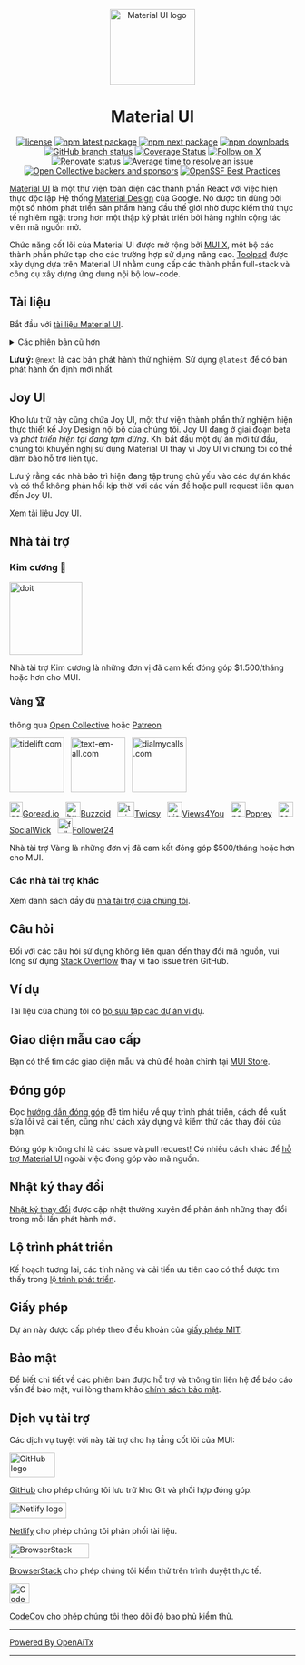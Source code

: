 <!-- #host-reference -->
<!-- markdownlint-disable-next-line -->
<p align="center">
  <a href="https://mui.com/core/" rel="noopener" target="_blank"><img width="150" height="133" src="https://mui.com/static/logo.svg" alt="Material UI logo"></a>
</p>

<h1 align="center">Material UI</h1>

<div align="center">

[![license](https://img.shields.io/badge/license-MIT-blue.svg)](https://github.com/mui/material-ui/blob/HEAD/LICENSE)
[![npm latest package](https://img.shields.io/npm/v/@mui/material/latest.svg)](https://www.npmjs.com/package/@mui/material)
[![npm next package](https://img.shields.io/npm/v/@mui/material/next.svg)](https://www.npmjs.com/package/@mui/material)
[![npm downloads](https://img.shields.io/npm/dm/@mui/material.svg)](https://www.npmjs.com/package/@mui/material)
[![GitHub branch status](https://img.shields.io/github/checks-status/mui/material-ui/HEAD)](https://github.com/mui/material-ui/commits/HEAD/)
[![Coverage Status](https://img.shields.io/codecov/c/github/mui/material-ui.svg)](https://app.codecov.io/gh/mui/material-ui/)
[![Follow on X](https://img.shields.io/twitter/follow/MaterialUI.svg?label=follow+Material+UI)](https://x.com/MaterialUI)
[![Renovate status](https://img.shields.io/badge/renovate-enabled-brightgreen.svg)](https://github.com/mui/material-ui/issues/27062)
[![Average time to resolve an issue](https://isitmaintained.com/badge/resolution/mui/material-ui.svg)](https://isitmaintained.com/project/mui/material-ui 'Average time to resolve an issue')
[![Open Collective backers and sponsors](https://img.shields.io/opencollective/all/mui-org)](https://opencollective.com/mui-org)
[![OpenSSF Best Practices](https://www.bestpractices.dev/projects/1320/badge)](https://www.bestpractices.dev/projects/1320)

</div>

[Material UI](https://mui.com/material-ui/) là một thư viện toàn diện các thành phần React với việc hiện thực độc lập Hệ thống [Material Design](https://m2.material.io/design/introduction/) của Google.
Nó được tin dùng bởi một số nhóm phát triển sản phẩm hàng đầu thế giới nhờ được kiểm thử thực tế nghiêm ngặt trong hơn một thập kỷ phát triển bởi hàng nghìn cộng tác viên mã nguồn mở.

Chức năng cốt lõi của Material UI được mở rộng bởi [MUI X](https://github.com/mui/mui-x), một bộ các thành phần phức tạp cho các trường hợp sử dụng nâng cao.
[Toolpad](https://github.com/mui/toolpad) được xây dựng dựa trên Material UI nhằm cung cấp các thành phần full-stack và công cụ xây dựng ứng dụng nội bộ low-code.

## Tài liệu

Bắt đầu với [tài liệu Material UI](https://mui.com/material-ui/getting-started/).

<details>
  <summary>Các phiên bản cũ hơn</summary>

- **[v5.x](https://v5.mui.com/)** ([Nâng cấp từ v5 lên v6](https://mui.com/material-ui/migration/upgrade-to-v6/))
- **[v4.x](https://v4.mui.com/)** ([Nâng cấp từ v4 lên v5](https://mui.com/material-ui/migration/migration-v4/))
- **[v3.x](https://v3.mui.com/)** ([Nâng cấp từ v3 lên v4](https://mui.com/material-ui/migration/migration-v3/))
- **[v0.x](https://v0.mui.com/)** ([Nâng cấp lên v1](https://mui.com/material-ui/migration/migration-v0x/))

</details>

**Lưu ý:** `@next` là các bản phát hành thử nghiệm.
Sử dụng `@latest` để có bản phát hành ổn định mới nhất.

## Joy UI

Kho lưu trữ này cũng chứa Joy UI, một thư viện thành phần thử nghiệm hiện thực thiết kế Joy Design nội bộ của chúng tôi.
Joy UI đang ở giai đoạn beta và _phát triển hiện tại đang tạm dừng_.
Khi bắt đầu một dự án mới từ đầu, chúng tôi khuyến nghị sử dụng Material UI thay vì Joy UI vì chúng tôi có thể đảm bảo hỗ trợ liên tục.

Lưu ý rằng các nhà bảo trì hiện đang tập trung chủ yếu vào các dự án khác và có thể không phản hồi kịp thời với các vấn đề hoặc pull request liên quan đến Joy UI.

Xem [tài liệu Joy UI](https://mui.com/joy-ui/getting-started/).

## Nhà tài trợ

### Kim cương 💎

<p>
  <a href="https://www.doit.com/?utm_source=mui.com&utm_medium=referral&utm_content=readme" rel="noopener sponsored" target="_blank"><img height="128" width="128" src="https://mui.com/static/sponsors/doit-square.svg" alt="doit" title="Management Platform for Google Cloud and AWS" loading="lazy" /></a>
</p>

Nhà tài trợ Kim cương là những đơn vị đã cam kết đóng góp \$1.500/tháng hoặc hơn cho MUI.

### Vàng 🏆

thông qua [Open Collective](https://opencollective.com/mui-org) hoặc [Patreon](https://www.patreon.com/oliviertassinari)

<p>
  <a href="https://tidelift.com/?utm_source=npm-material-ui&utm_medium=referral&utm_campaign=homepage" rel="noopener sponsored" target="_blank"><img height="96" width="96" src="https://avatars.githubusercontent.com/u/30204434?s=288" alt="tidelift.com" title="Tidelift: Enterprise-ready open-source software." loading="lazy" /></a>
  &nbsp;
  <a href="https://www.text-em-all.com/?utm_source=mui.com&utm_medium=referral&utm_content=readme" rel="noopener sponsored" target="_blank"><img src="https://avatars.githubusercontent.com/u/1262264?s=288" alt="text-em-all.com" title="Text-em-all: Mass text messaging and automated calling." height="96" width="96" loading="lazy"></a>
  &nbsp;
  <a href="https://www.dialmycalls.com/?utm_source=mui.com&utm_medium=referral&utm_content=readme" rel="noopener sponsored" target="_blank"><img height="96" width="96" src="https://images.opencollective.com/dialmycalls/f5ae9ab/avatar/288.png" alt="dialmycalls.com" title="DialMyCalls: Send text messages, calls, and emails." loading="lazy" /></a>
  &nbsp;
</p>

<p>
  <a href="https://goread.io/?utm_source=mui.com&utm_medium=referral&utm_content=readme" rel="noopener sponsored" target="_blank"><img height="26" width="23" src="https://images.opencollective.com/goread_io/eb6337d/logo/78.png" alt="goread.io" title="Goread.io: Instagram followers, likes, views, and comments." loading="lazy" />Goread.io</a>
  &nbsp;
  <a href="https://buzzoid.com/?utm_source=mui.com&utm_medium=referral&utm_content=readme" rel="noopener sponsored" target="_blank"><img height="26" width="26" src="https://images.opencollective.com/buzzoidz/d23d9bb/logo/78.png" alt="buzzoid.com" title="Buzzoid: Instant delivery Instagram followers." loading="lazy" />Buzzoid</a>
  &nbsp;
  <a href="https://twicsy.com/?utm_source=mui.com&utm_medium=referral&utm_content=readme" rel="noopener sponsored" target="_blank"><img height="26" width="30" src="https://images.opencollective.com/twicsy/7af290f/logo/78.png" alt="twicsy.com" title="Twicsy: Instant delivery Instagram followers." loading="lazy" />Twicsy</a>
  &nbsp;
  <a href="https://views4you.com/?utm_source=mui.com&utm_medium=referral&utm_content=readme" rel="noopener sponsored" target="_blank"><img height="26" width="26" src="https://images.opencollective.com/buy-instagram-followers-v4y/6364714/logo/78.png" alt="views4you.com" title="Views4you: Social media growth services." loading="lazy" />Views4You</a>
  &nbsp;
  <a href="https://poprey.com/?utm_source=mui.com&utm_medium=referral&utm_content=readme" rel="noopener sponsored" target="_blank"><img height="26" width="26" src="https://images.opencollective.com/instagram-likes/2a72a03/logo/78.png" alt="poprey.com" title="Poprey: Buy Instagram likes with crypto." loading="lazy" />Poprey</a>
  &nbsp;
  <a href="https://www.socialwick.com/instagram/followers/?utm_source=mui.com&utm_medium=referral&utm_content=readme" rel="noopener sponsored" target="_blank"><img height="26" width="26" src="https://images.opencollective.com/instagram-followers-socialwick/ac6033a/logo/256.png" alt="socialwick.com/instagram/followers" title="SocialWick: Buy Instagram followers." loading="lazy" />SocialWick</a>
  &nbsp;
 <a href="https://www.follower24.de/?utm_source=mui.com&utm_medium=referral&utm_content=readme" rel="noopener sponsored" target="_blank"><img height="26" width="26" src="https://mui.com/static/sponsors/follower24-square.svg" alt="follower24.de" title="Follower24: Social media success." loading="lazy" />Follower24</a>
  &nbsp;
</p>

Nhà tài trợ Vàng là những đơn vị đã cam kết đóng góp \$500/tháng hoặc hơn cho MUI.

### Các nhà tài trợ khác

Xem danh sách đầy đủ [nhà tài trợ của chúng tôi](https://mui.com/material-ui/discover-more/backers/).

## Câu hỏi

Đối với các câu hỏi sử dụng không liên quan đến thay đổi mã nguồn, vui lòng sử dụng [Stack Overflow](https://stackoverflow.com/questions/) thay vì tạo issue trên GitHub.

## Ví dụ

<!-- #target-branch-reference -->

Tài liệu của chúng tôi có [bộ sưu tập các dự án ví dụ](https://github.com/mui/material-ui/tree/master/examples).

## Giao diện mẫu cao cấp

Bạn có thể tìm các giao diện mẫu và chủ đề hoàn chỉnh tại [MUI Store](https://mui.com/store/?utm_source=docs&utm_medium=referral&utm_campaign=readme-store).

## Đóng góp

Đọc [hướng dẫn đóng góp](/CONTRIBUTING.md) để tìm hiểu về quy trình phát triển, cách đề xuất sửa lỗi và cải tiến, cũng như cách xây dựng và kiểm thử các thay đổi của bạn.

Đóng góp không chỉ là các issue và pull request!
Có nhiều cách khác để [hỗ trợ Material UI](https://mui.com/material-ui/getting-started/faq/#mui-is-an-awesome-organization-how-can-i-support-it) ngoài việc đóng góp vào mã nguồn.

## Nhật ký thay đổi

[Nhật ký thay đổi](https://github.com/mui/material-ui/releases) được cập nhật thường xuyên để phản ánh những thay đổi trong mỗi lần phát hành mới.

## Lộ trình phát triển

Kế hoạch tương lai, các tính năng và cải tiến ưu tiên cao có thể được tìm thấy trong [lộ trình phát triển](https://mui.com/material-ui/discover-more/roadmap/).

## Giấy phép

Dự án này được cấp phép theo điều khoản của [giấy phép MIT](/LICENSE).

## Bảo mật

Để biết chi tiết về các phiên bản được hỗ trợ và thông tin liên hệ để báo cáo vấn đề bảo mật, vui lòng tham khảo [chính sách bảo mật](https://github.com/mui/material-ui/security/policy).

## Dịch vụ tài trợ

Các dịch vụ tuyệt vời này tài trợ cho hạ tầng cốt lõi của MUI:

<div>
<picture>
  <source media="(prefers-color-scheme: dark)" srcset="https://mui.com/static/readme/github-darkmode.svg">
  <source media="(prefers-color-scheme: light)" srcset="https://mui.com/static/readme/github-lightmode.svg">
  <img alt="GitHub logo" src="https://mui.com/static/readme/github-lightmode.svg" width="80" height="43">
</picture>

[GitHub](https://github.com/) cho phép chúng tôi lưu trữ kho Git và phối hợp đóng góp.

</div>

<div>
<picture>
  <source media="(prefers-color-scheme: dark)" srcset="https://mui.com/static/readme/netlify-darkmode.svg">
  <source media="(prefers-color-scheme: light)" srcset="https://mui.com/static/readme/netlify-lightmode.svg">
  <img alt="Netlify logo" src="https://mui.com/static/readme/netlify-lightmode.svg" width="100" height="27">
</picture>

[Netlify](https://www.netlify.com/) cho phép chúng tôi phân phối tài liệu.

</div>

<div>
<picture>
  <source media="(prefers-color-scheme: dark)" srcset="https://mui.com/static/readme/browserstack-darkmode.svg">
  <source media="(prefers-color-scheme: light)" srcset="https://mui.com/static/readme/browserstack-lightmode.svg">
  <img alt="BrowserStack logo" src="https://mui.com/static/readme/browserstack-lightmode.svg" width="140" height="25">
</picture>

[BrowserStack](https://www.browserstack.com/) cho phép chúng tôi kiểm thử trên trình duyệt thực tế.

</div>

<div>
<img loading="lazy" alt="CodeCov logo" src="https://avatars.githubusercontent.com/u/8226205?s=105" width="35" height="35">

[CodeCov](https://about.codecov.io/) cho phép chúng tôi theo dõi độ bao phủ kiểm thử.

</div>

---

[Powered By OpenAiTx](https://github.com/OpenAiTx/OpenAiTx)

---